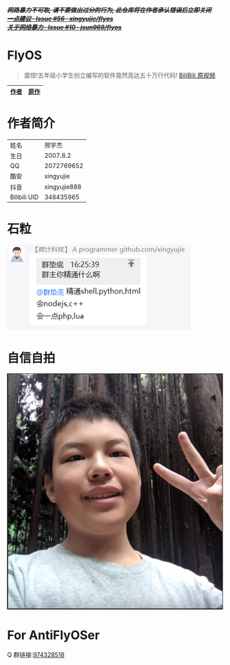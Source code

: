<!--
 * @Autor: Kuro Kitu
 * @Description: 
 * @Date: 2021-08-13 16:36:08
 * @LastEditors: Kuro Kitu
 * @LastEditTime: 2021-08-13 16:36:41
-->
~~**_网路暴力不可取, 请不要做出过分的行为, 此仓库将在作者承认错误后立即关闭_**  
**_[一点建议 · Issue #56 · xingyujie/flyos](https://github.com/xingyujie/flyos/issues/56)_**  
**_[关于网络暴力 · Issue #10 · jsun969/flyos](https://github.com/jsun969/flyos/issues/10)_**~~

# FlyOS

> 震惊!五年级小学生创立编写的软件竟然高达五十万行代码! [BiliBili 原视频](https://www.bilibili.com/video/BV1My4y1L7ft)

| [作者](https://github.com/xingyujie) | [原作](https://github.com/xingyujie/flyos) |
| ------------------------------------ | ------------------------------------------ |

# 作者简介

|              |                        |
| ------------ | ---------------------- |
| 姓名         | 邢宇杰                  |
| 生日         | 2007.8.2               |
| QQ           | 2072769652             |
| 酷安         | xingyujie              |
| 抖音         | xingyujie888           |
| Bilibili UID | 348435965              |

# 石粒

![](群主会的语言/12.png)

# 自信自拍

![](作者/自拍.png)

# For AntiFlyOSer

Q 群链接:[974328518](https://jq.qq.com/?_wv=1027&k=wtWfCI2G)
